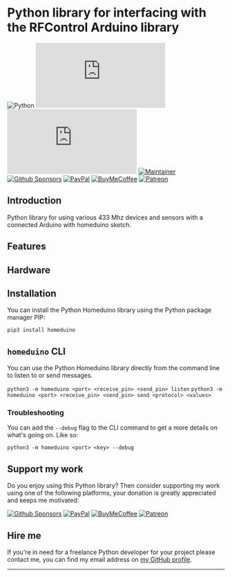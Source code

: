 # Python library for interfacing with the RFControl Arduino library

![Python][python-shield]
[![GitHub Release][releases-shield]][releases]
[![Licence][license-shield]][license]
[![Maintainer][maintainer-shield]][maintainer]  
[![Github Sponsors][github-shield]][github]
[![PayPal][paypal-shield]][paypal]
[![BuyMeCoffee][buymecoffee-shield]][buymecoffee]
[![Patreon][patreon-shield]][patreon]

## Introduction

Python library for using various 433 Mhz devices and sensors with a connected Arduino with homeduino
sketch.

## Features

## Hardware

## Installation

You can install the Python Homeduino library using the Python package manager PIP:

`pip3 install homeduino`

## `homeduino` CLI

You can use the Python Homeduino library directly from the command line to listen to or send
messages.

`python3 -m homeduino <port> <receive_pin> <send_pin> listen`
`python3 -m homeduino <port> <receive_pin> <send_pin> send <protocol> <values>`

### Troubleshooting

You can add the `--debug` flag to the CLI command to get a more details on what's going on. Like so:

`python3 -m homeduino <port> <key> --debug`

## Support my work

Do you enjoy using this Python library? Then consider supporting my work using one of the following
platforms, your donation is greatly appreciated and keeps me motivated:

[![Github Sponsors][github-shield]][github]
[![PayPal][paypal-shield]][paypal]
[![BuyMeCoffee][buymecoffee-shield]][buymecoffee]
[![Patreon][patreon-shield]][patreon]

## Hire me

If you're in need for a freelance Python developer for your project please contact me, you can find
my email address on [my GitHub profile](https://github.com/rrooggiieerr).

---

[python-shield]: https://img.shields.io/badge/python-3670A0?style=for-the-badge&logo=python&logoColor=ffdd54
[releases]: https://github.com/rrooggiieerr/homeduino.py/releases
[releases-shield]: https://img.shields.io/github/v/release/rrooggiieerr/homeduino.py?style=for-the-badge
[license]: ./LICENSE
[license-shield]: https://img.shields.io/github/license/rrooggiieerr/homeduino.py?style=for-the-badge
[maintainer]: https://github.com/rrooggiieerr
[maintainer-shield]: https://img.shields.io/badge/MAINTAINER-%40rrooggiieerr-41BDF5?style=for-the-badge
[paypal]: https://paypal.me/seekingtheedge
[paypal-shield]: https://img.shields.io/badge/PayPal-00457C?style=for-the-badge&logo=paypal&logoColor=white
[buymecoffee]: https://www.buymeacoffee.com/rrooggiieerr
[buymecoffee-shield]: https://img.shields.io/badge/Buy%20Me%20a%20Coffee-ffdd00?style=for-the-badge&logo=buy-me-a-coffee&logoColor=black
[github]: https://github.com/sponsors/rrooggiieerr
[github-shield]: https://img.shields.io/badge/sponsor-30363D?style=for-the-badge&logo=GitHub-Sponsors&logoColor=ea4aaa
[patreon]: https://www.patreon.com/seekingtheedge/creators
[patreon-shield]: https://img.shields.io/badge/Patreon-F96854?style=for-the-badge&logo=patreon&logoColor=white
